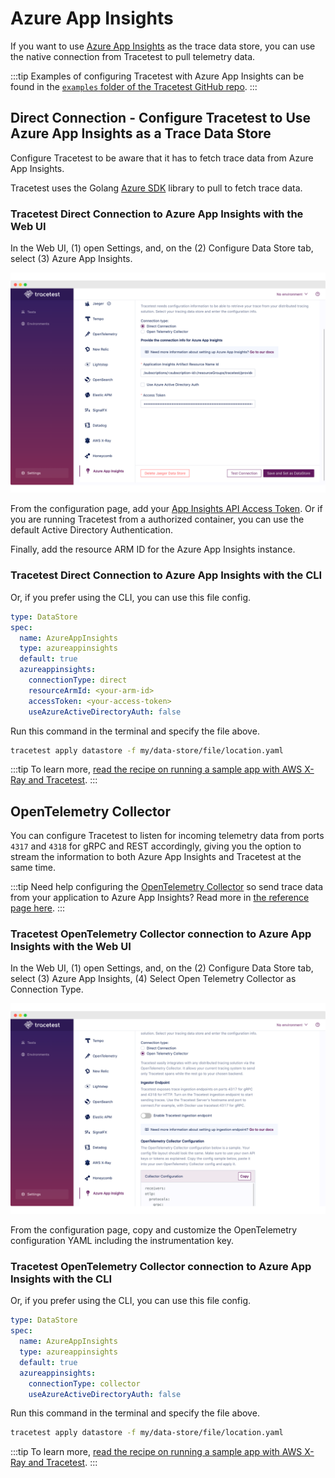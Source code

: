 # Azure App Insights

If you want to use [Azure App Insights](https://learn.microsoft.com/en-us/azure/azure-monitor/app/app-insights-overview) as the trace data store, you can use the native connection from Tracetest to pull telemetry data.

:::tip
Examples of configuring Tracetest with Azure App Insights can be found in the [`examples` folder of the Tracetest GitHub repo](https://github.com/kubeshop/tracetest/tree/main/examples).
:::

## Direct Connection - Configure Tracetest to Use Azure App Insights as a Trace Data Store

Configure Tracetest to be aware that it has to fetch trace data from Azure App Insights.

Tracetest uses the Golang [Azure SDK](https://learn.microsoft.com/en-us/azure/developer/go/) library to pull to fetch trace data.

### Tracetest Direct Connection to Azure App Insights with the Web UI

In the Web UI, (1) open Settings, and, on the (2) Configure Data Store tab, select (3) Azure App Insights.

![Azure App Insights Direct Connection Settings](../img/appinsights-direct.png)

From the configuration page, add your [App Insights API Access Token](https://learn.microsoft.com/en-us/azure/azure-monitor/app/app-insights-azure-ad-api). Or if you are running Tracetest from a authorized container, you can use the default Active Directory Authentication.

Finally, add the resource ARM ID for the Azure App Insights instance.

### Tracetest Direct Connection to Azure App Insights with the CLI

Or, if you prefer using the CLI, you can use this file config.

```yaml
type: DataStore
spec:
  name: AzureAppInsights
  type: azureappinsights
  default: true
  azureappinsights:
    connectionType: direct
    resourceArmId: <your-arm-id>
    accessToken: <your-access-token>
    useAzureActiveDirectoryAuth: false
```

Run this command in the terminal and specify the file above.

```bash
tracetest apply datastore -f my/data-store/file/location.yaml
```

:::tip
To learn more, [read the recipe on running a sample app with AWS X-Ray and Tracetest](../../examples-tutorials/recipes/running-tracetest-with-azure-app-insights).
:::

## OpenTelemetry Collector

You can configure Tracetest to listen for incoming telemetry data from ports `4317` and `4318` for gRPC and REST accordingly, giving you the option to stream the information to both Azure App Insights and Tracetest at the same time.

:::tip
Need help configuring the [OpenTelemetry Collector](https://github.com/open-telemetry/opentelemetry-collector-contrib) so send trace data from your application to Azure App Insights? Read more in [the reference page here](../opentelemetry-collector-configuration-file-reference).
:::

### Tracetest OpenTelemetry Collector connection to Azure App Insights with the Web UI

In the Web UI, (1) open Settings, and, on the (2) Configure Data Store tab, select (3) Azure App Insights, (4) Select Open Telemetry Collector as Connection Type.

![Azure App Insights Otel Connection Settings](../img/appinsights-otel.png)

From the configuration page, copy and customize the OpenTelemetry configuration YAML including the instrumentation key.

### Tracetest OpenTelemetry Collector connection to Azure App Insights with the CLI

Or, if you prefer using the CLI, you can use this file config.

```yaml
type: DataStore
spec:
  name: AzureAppInsights
  type: azureappinsights
  default: true
  azureappinsights:
    connectionType: collector
    useAzureActiveDirectoryAuth: false
```

Run this command in the terminal and specify the file above.

```bash
tracetest apply datastore -f my/data-store/file/location.yaml
```

:::tip
To learn more, [read the recipe on running a sample app with AWS X-Ray and Tracetest](../../examples-tutorials/recipes/running-tracetest-with-azure-app-insights-collector.md).
:::
